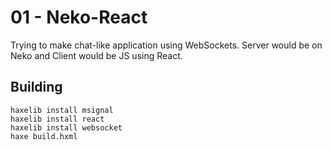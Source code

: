 # 01 - Neko-React
Trying to make chat-like application using WebSockets. Server would be on Neko and Client would be JS using React.

## Building

    haxelib install msignal
    haxelib install react
	haxelib install websocket
    haxe build.hxml
